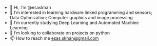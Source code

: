- 👋 Hi, I’m @esaskhan
- 👀 I’m interested in learning hardware linked programming and sensors; Data Optimization; Computer graphics and image processing 
- 🌱 I’m currently studying Deep Learning and Automated Machine Learning 
- 💞️ I’m looking to collaborate on projects on python
- 📫 How to reach me esas.skhan@gmail.com

<!---
esaskhan/esaskhan is a ✨ special ✨ repository because its `README.md` (this file) appears on your GitHub profile.
You can click the Preview link to take a look at your changes.
--->
